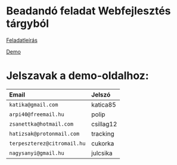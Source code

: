 # Beadandó feladat Webfejlesztés tárgyból

[Feladatleírás](./PHP_ZH_LEV.pdf)

[Demo](https://kedvencszinem.stephensipos.com)

# Jelszavak a demo-oldalhoz:

| Email                        | Jelszó     |
|:-----------------------------|:-----------|
| `katika@gmail.com`           | katica85   |
| `arpi40@freemail.hu`         | polip      |
| `zsanettka@hotmail.com`      | csillag12  |
| `hatizsak@protonmail.com`    | tracking   |
| `terpeszterez@citromail.hu`  | cukorka    |
| `nagysanyi@gmail.hu`         | julcsika   |
